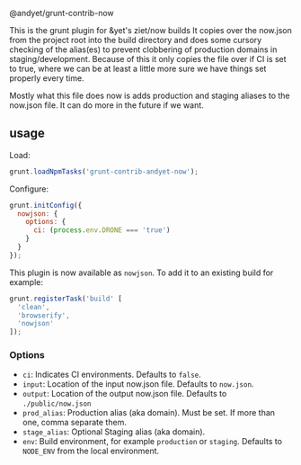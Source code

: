 @andyet/grunt-contrib-now

This is the grunt plugin for &yet's ziet/now builds
It copies over the now.json from the project root into the build
directory and does some cursory checking of the alias(es) to prevent
clobbering of production domains in staging/development.  Because of
this it only copies the file over if CI is set to true, where we can be
at least a little more sure we have things set properly every time.

Mostly what this file does now is adds production and staging aliases to
the now.json file. It can do more in the future if we want.


## usage

Load:
```javascript
grunt.loadNpmTasks('grunt-contrib-andyet-now');
```

Configure:
```javascript
grunt.initConfig({
  nowjson: {
    options: {
      ci: (process.env.DRONE === 'true')
    }
  }
});
```

This plugin is now available as `nowjson`. To add it to an existing
build for example:

```javascript
grunt.registerTask('build' [
  'clean',
  'browserify',
  'nowjson'
]);
```


### Options

- `ci`: Indicates CI environments. Defaults to `false`.
- `input`: Location of the input now.json file. Defaults to `now.json`.
- `output`: Location of the output now.json file. Defaults to `./public/now.json`
- `prod_alias`: Production alias (aka domain). Must be set. If more than one, comma separate them.
- `stage_alias`: Optional Staging alias (aka domain).
- `env`: Build environment, for example `production` or `staging`.  Defaults to `NODE_ENV` from the local environment.
